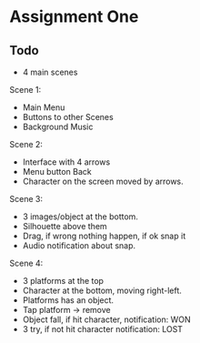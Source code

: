 # Assignment One

## Todo

- 4 main scenes

Scene 1: 

- Main Menu
- Buttons to other Scenes
- Background Music

Scene 2:

- Interface with 4 arrows
- Menu button Back
- Character on the screen moved by arrows.

Scene 3:

- 3 images/object at the bottom.
- Silhouette above them
- Drag, if wrong nothing happen, if ok snap it
- Audio notification about snap.

Scene 4:

- 3 platforms at the top
- Character at the bottom, moving right-left.
- Platforms has an object.
- Tap platform -> remove
- Object fall, if hit character, notification: WON
- 3 try, if not hit character notification: LOST
